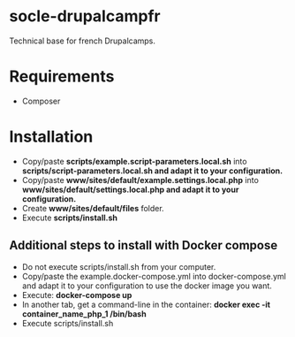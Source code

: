 # socle-drupalcampfr

Technical base for french Drupalcamps.

# Requirements

* Composer

# Installation

* Copy/paste **scripts/example.script-parameters.local.sh** into **scripts/script-parameters.local.sh and adapt it to your configuration.**
* Copy/paste **www/sites/default/example.settings.local.php** into **www/sites/default/settings.local.php and adapt it to your configuration.**
* Create **www/sites/default/files** folder.
* Execute **scripts/install.sh**

## Additional steps to install with Docker compose

* Do not execute scripts/install.sh from your computer.
* Copy/paste the example.docker-compose.yml into docker-compose.yml and adapt it to your configuration to use the docker image you want.
* Execute: **docker-compose up**
* In another tab, get a command-line in the container: **docker exec -it container_name_php_1 /bin/bash**
* Execute scripts/install.sh
